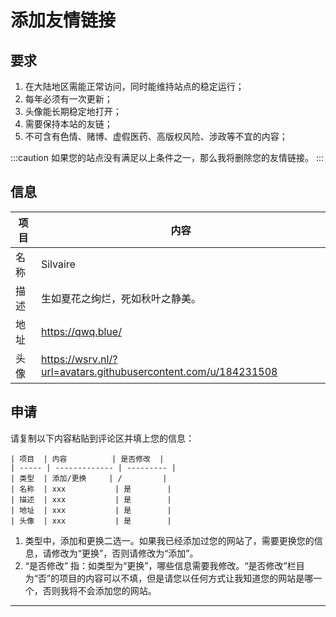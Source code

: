 # 添加友情链接

## 要求

1. 在大陆地区需能正常访问，同时能维持站点的稳定运行；
2. 每年必须有一次更新；
3. 头像能长期稳定地打开；
4. 需要保持本站的友链；
5. 不可含有色情、赌博、虚假医药、高版权风险、涉政等不宜的内容；

:::caution
如果您的站点没有满足以上条件之一，那么我将删除您的友情链接。
:::

## 信息

| 项目 | 内容 |
| --- | --- |
| 名称 | Silvaire |
| 描述 | 生如夏花之绚烂，死如秋叶之静美。|
| 地址 | https://qwq.blue/ |
| 头像 | https://wsrv.nl/?url=avatars.githubusercontent.com/u/184231508 |

## 申请

请复制以下内容粘贴到评论区并填上您的信息：

```
| 项目  | 内容          | 是否修改  |
| ----- | ------------- | --------- |
| 类型  | 添加/更换     | /         | 
| 名称  | xxx           | 是        |
| 描述  | xxx           | 是        |
| 地址  | xxx           | 是        |
| 头像  | xxx           | 是        |
```
1. 类型中，添加和更换二选一。如果我已经添加过您的网站了，需要更换您的信息，请修改为“更换”，否则请修改为“添加”。
2. “是否修改” 指：如类型为“更换”，哪些信息需要我修改。“是否修改”栏目为“否”的项目的内容可以不填，但是请您以任何方式让我知道您的网站是哪一个，否则我将不会添加您的网站。

---

